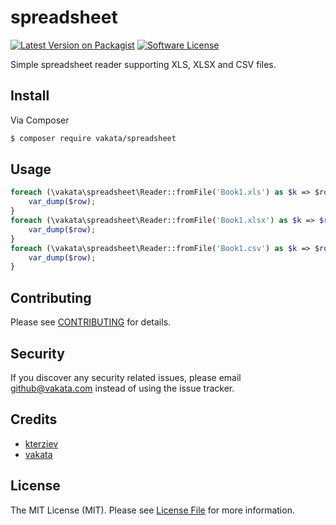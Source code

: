 # spreadsheet

[![Latest Version on Packagist][ico-version]][link-packagist]
[![Software License][ico-license]](LICENSE.md)

Simple spreadsheet reader supporting XLS, XLSX and CSV files. 

## Install

Via Composer

``` bash
$ composer require vakata/spreadsheet
```

## Usage

``` php
foreach (\vakata\spreadsheet\Reader::fromFile('Book1.xls') as $k => $row) {
    var_dump($row);
}
foreach (\vakata\spreadsheet\Reader::fromFile('Book1.xlsx') as $k => $row) {
    var_dump($row);
}
foreach (\vakata\spreadsheet\Reader::fromFile('Book1.csv') as $k => $row) {
    var_dump($row);
}
```

## Contributing

Please see [CONTRIBUTING](CONTRIBUTING.md) for details.

## Security

If you discover any security related issues, please email github@vakata.com instead of using the issue tracker.

## Credits

- [kterziev][link-mainauthor]
- [vakata][link-author]

## License

The MIT License (MIT). Please see [License File](LICENSE.md) for more information.

[ico-version]: https://img.shields.io/packagist/v/vakata/spreadsheet.svg?style=flat-square
[ico-license]: https://img.shields.io/badge/license-MIT-brightgreen.svg?style=flat-square
[ico-downloads]: https://img.shields.io/packagist/dt/vakata/spreadsheet.svg?style=flat-square

[link-packagist]: https://packagist.org/packages/vakata/spreadsheet
[link-downloads]: https://packagist.org/packages/vakata/spreadsheet
[link-mainauthor]: https://github.com/kterziev
[link-author]: https://github.com/vakata

